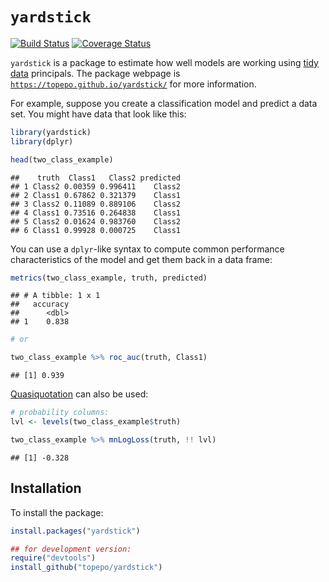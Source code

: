# `yardstick`

[![Build Status](https://travis-ci.org/topepo/yardstick.svg?branch=master)](https://travis-ci.org/topepo/yardstick)
[![Coverage Status](https://img.shields.io/codecov/c/github/topepo/yardstick/master.svg)](https://codecov.io/github/topepo/yardstick?branch=master)




`yardstick` is a package to estimate how well models are working using [tidy data](https://www.jstatsoft.org/article/view/v059i10) principals. The package webpage is [`https://topepo.github.io/yardstick/`](https://topepo.github.io/yardstick/) for more information.

For example, suppose you create a classification model and predict a data set. You might have data that look like this:


```r
library(yardstick)
library(dplyr)

head(two_class_example)
```

```
##    truth  Class1   Class2 predicted
## 1 Class2 0.00359 0.996411    Class2
## 2 Class1 0.67862 0.321379    Class1
## 3 Class2 0.11089 0.889106    Class2
## 4 Class1 0.73516 0.264838    Class1
## 5 Class2 0.01624 0.983760    Class2
## 6 Class1 0.99928 0.000725    Class1
```

You can use a `dplyr`-like syntax to compute common performance characteristics of the model and get them back in a data frame:


```r
metrics(two_class_example, truth, predicted)
```

```
## # A tibble: 1 x 1
##   accuracy
##      <dbl>
## 1    0.838
```

```r
# or 

two_class_example %>% roc_auc(truth, Class1)
```

```
## [1] 0.939
```

[Quasiquotation](http://rlang.tidyverse.org/reference/quasiquotation.html) can also be used:


```r
# probability columns:
lvl <- levels(two_class_example$truth)

two_class_example %>% mnLogLoss(truth, !! lvl)
```

```
## [1] -0.328
```

## Installation

To install the package:


```r
install.packages("yardstick")

## for development version:
require("devtools")
install_github("topepo/yardstick")
```
